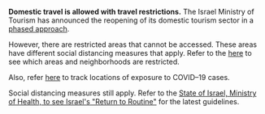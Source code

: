 **Domestic travel is allowed with travel restrictions.** The Israel Ministry of Tourism has announced the reopening of its domestic tourism sector in a [phased approach](https://www.traveldailynews.com/post/israel-announces-it-will-reopen-borders-to-international-tourism-from-greece-beginning-august-1-2020).

However, there are restricted areas that cannot be accessed. These areas have different social distancing measures that apply. Refer to the [here](https://govextra.gov.il/ministry-of-health/corona/corona-virus-en/guidelines/) to see which areas and neighborhoods are restricted.

Also, refer [here](https://imoh.maps.arcgis.com/apps/webappviewer/index.html?id=20ded58639ff4d47a2e2e36af464c36e&locale=he&/) to track locations of exposure to COVID–19 cases.

Social distancing measures still apply. Refer to the [State of Israel, Ministry of Health, to see Israel's "Return to Routine"](https://govextra.gov.il/ministry-of-health/corona/corona-virus-en/) for the latest guidelines.
